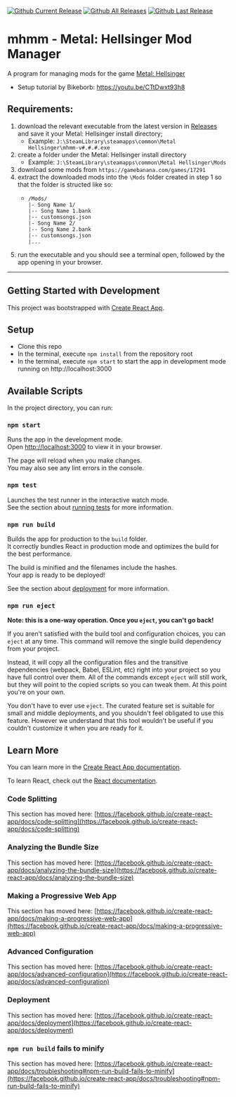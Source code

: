 [![Github Current Release](https://img.shields.io/github/v/release/theamazingfedex/mhmm?label=version)]()
[![Github All Releases](https://img.shields.io/github/downloads/theamazingfedex/mhmm/total.svg)]()
[![Github Last Release](https://img.shields.io/github/release-date/theamazingfedex/mhmm?label=last%20release)]()
# mhmm - Metal: Hellsinger Mod Manager
A program for managing mods for the game [Metal: Hellsinger](https://www.metalhellsinger.com/modding)
 - Setup tutorial by Bikeborb: https://youtu.be/CTtDwxt93h8

## Requirements:
1. download the relevant executable from the latest version in [Releases](https://github.com/theamazingfedex/mhmm/releases) and save it your Metal: Hellsinger install directory;
   * Example: `J:\SteamLibrary\steamapps\common\Metal Hellsinger\mhmm-v#.#.#.exe`
2. create a folder under the Metal: Hellsinger install directory
   * Example: `J:\SteamLibrary\steamapps\common\Metal Hellsinger\Mods`
3. download some mods from `https://gamebanana.com/games/17291`
4. extract the downloaded mods into the `\Mods` folder created in step 1 so that the folder is structed like so:
   * ```
     /Mods/
     |- Song Name 1/
     |-- Song Name 1.bank
     |-- customsongs.json
     |- Song Name 2/
     |-- Song Name 2.bank
     |-- customsongs.json
     |...
     ```
5. run the executable and you should see a terminal open, followed by the app opening in your browser.


___

## Getting Started with Development

This project was bootstrapped with [Create React App](https://github.com/facebook/create-react-app).

## Setup
  * Clone this repo
  * In the terminal, execute `npm install` from the repository root
  * In the terminal, execute `npm start` to start the app in development mode running on http://localhost:3000
## Available Scripts

In the project directory, you can run:

### `npm start`

Runs the app in the development mode.\
Open [http://localhost:3000](http://localhost:3000) to view it in your browser.

The page will reload when you make changes.\
You may also see any lint errors in the console.

### `npm test`

Launches the test runner in the interactive watch mode.\
See the section about [running tests](https://facebook.github.io/create-react-app/docs/running-tests) for more information.

### `npm run build`

Builds the app for production to the `build` folder.\
It correctly bundles React in production mode and optimizes the build for the best performance.

The build is minified and the filenames include the hashes.\
Your app is ready to be deployed!

See the section about [deployment](https://facebook.github.io/create-react-app/docs/deployment) for more information.

### `npm run eject`

**Note: this is a one-way operation. Once you `eject`, you can't go back!**

If you aren't satisfied with the build tool and configuration choices, you can `eject` at any time. This command will remove the single build dependency from your project.

Instead, it will copy all the configuration files and the transitive dependencies (webpack, Babel, ESLint, etc) right into your project so you have full control over them. All of the commands except `eject` will still work, but they will point to the copied scripts so you can tweak them. At this point you're on your own.

You don't have to ever use `eject`. The curated feature set is suitable for small and middle deployments, and you shouldn't feel obligated to use this feature. However we understand that this tool wouldn't be useful if you couldn't customize it when you are ready for it.

## Learn More

You can learn more in the [Create React App documentation](https://facebook.github.io/create-react-app/docs/getting-started).

To learn React, check out the [React documentation](https://reactjs.org/).

### Code Splitting

This section has moved here: [https://facebook.github.io/create-react-app/docs/code-splitting](https://facebook.github.io/create-react-app/docs/code-splitting)

### Analyzing the Bundle Size

This section has moved here: [https://facebook.github.io/create-react-app/docs/analyzing-the-bundle-size](https://facebook.github.io/create-react-app/docs/analyzing-the-bundle-size)

### Making a Progressive Web App

This section has moved here: [https://facebook.github.io/create-react-app/docs/making-a-progressive-web-app](https://facebook.github.io/create-react-app/docs/making-a-progressive-web-app)

### Advanced Configuration

This section has moved here: [https://facebook.github.io/create-react-app/docs/advanced-configuration](https://facebook.github.io/create-react-app/docs/advanced-configuration)

### Deployment

This section has moved here: [https://facebook.github.io/create-react-app/docs/deployment](https://facebook.github.io/create-react-app/docs/deployment)

### `npm run build` fails to minify

This section has moved here: [https://facebook.github.io/create-react-app/docs/troubleshooting#npm-run-build-fails-to-minify](https://facebook.github.io/create-react-app/docs/troubleshooting#npm-run-build-fails-to-minify)
